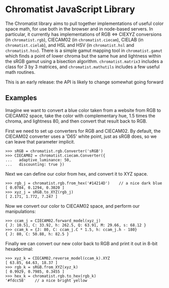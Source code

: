 Chromatist JavaScript Library
=============================

The Chromatist library aims to pull together implementations of useful color space math, for use both in the browser and in node-based servers. In particular, it currently has implementations of RGB ⇔ CIEXYZ conversions (in `chromatist.rgb`), CIECAM02 (in `chromatist.ciecam`), CIELAB (in `chromatist.cielab`), and HSL and HSV (in `chromatist.hsl` and `chromatist.hsv`). There is a simple gamut mapping tool in `chromatist.gamut` which finds a point of lower chroma but the same hue and lightness within the sRGB gamut using a bisection algorithm. `chromatist.matrix3` includes a class for 3 by 3 matrices, and `chromatist.mathutils` includes a few useful math routines.

This is an early release: the API is likely to change somewhat going forward

Examples
--------

Imagine we want to convert a blue color taken from a website from RGB to CIECAM02 space, take the color with complementary hue, 1.5 times the chroma, and lightness 80, and then convert that result back to RGB.

First we need to set up converters for RGB and CIECAM02. By default, the CIECAM02 converter uses a 'D65' white point, just as sRGB does, so we can leave that parameter implicit.

    >>> sRGB = chromatist.rgb.Converter('sRGB')
    >>> CIECAM02 = chromatist.ciecam.Converter({
    ...   adaptive_luminance: 50,
    ...   discounting: true })

Next we can define our color from hex, and convert it to XYZ space.

    >>> rgb_j = chromatist.rgb.from_hex('#14214D')    // a nice dark blue
    [ 0.0784, 0.1294, 0.3020 ]
    >>> xyz_j = sRGB.to_XYZ(rgb_j)
    [ 2.171, 1.772, 7.247 ]

Now we convert our color to CIECAM02 space, and perform our manipulations:

    >>> ccam_j = CIECAM02.forward_model(xyz_j)
    { J: 10.51, C: 33.92, h: 262.5, Q: 63.91, M: 29.66, s: 68.12 }
    >>> ccam_k = {J: 80, C: ccam_j.C * 1.5, h: ccam_j.h - 180}
    { J: 80, C: 50.88, h: 82.5 }

Finally we can convert our new color back to RGB and print it out in 8-bit hexadecimal:

    >>> xyz_k = CIECAM02.reverse_model(ccam_k).XYZ
    [ 63.85, 64.63, 18.37 ]
    >>> rgb_k = sRGB.from_XYZ(xyz_k)
    [ 0.9929, 0.7985, 0.3455 ]
    >>> hex_k = chromatist.rgb.to_hex(rgb_k)
    '#fdcc58'    // a nice bright yellow

